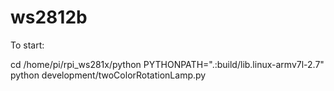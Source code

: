 # ws2812b

To start:

cd /home/pi/rpi_ws281x/python
PYTHONPATH=".:build/lib.linux-armv7l-2.7" python development/twoColorRotationLamp.py 
